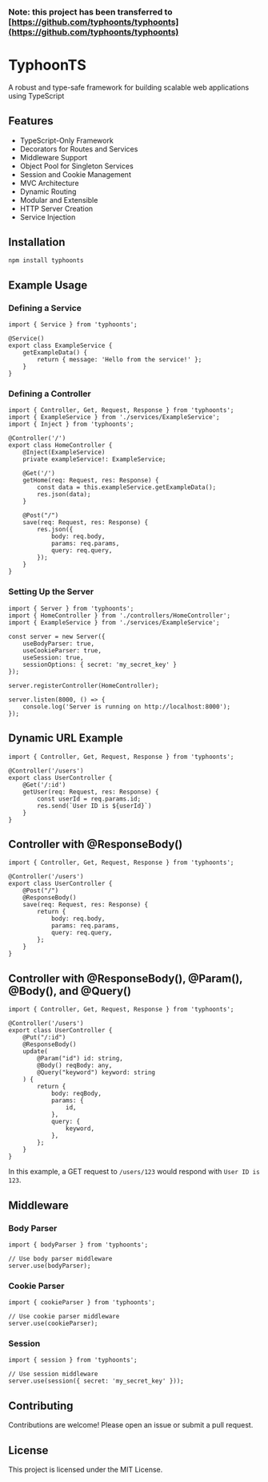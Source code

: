 ### Note: this project has been transferred to [https://github.com/typhoonts/typhoonts](https://github.com/typhoonts/typhoonts)

# TyphoonTS

A robust and type-safe framework for building scalable web applications using TypeScript

## Features

- TypeScript-Only Framework
- Decorators for Routes and Services
- Middleware Support
- Object Pool for Singleton Services
- Session and Cookie Management
- MVC Architecture
- Dynamic Routing
- Modular and Extensible
- HTTP Server Creation
- Service Injection

## Installation

    npm install typhoonts

## Example Usage

### Defining a Service

    import { Service } from 'typhoonts';

    @Service()
    export class ExampleService {
        getExampleData() {
            return { message: 'Hello from the service!' };
        }
    }

### Defining a Controller

    import { Controller, Get, Request, Response } from 'typhoonts';
    import { ExampleService } from './services/ExampleService';
    import { Inject } from 'typhoonts';

    @Controller('/')
    export class HomeController {
        @Inject(ExampleService)
        private exampleService!: ExampleService;

        @Get('/')
        getHome(req: Request, res: Response) {
            const data = this.exampleService.getExampleData();
            res.json(data);
        }

        @Post("/")
        save(req: Request, res: Response) {
            res.json({
                body: req.body,
                params: req.params,
                query: req.query,
            });
        }
    }

### Setting Up the Server

    import { Server } from 'typhoonts';
    import { HomeController } from './controllers/HomeController';
    import { ExampleService } from './services/ExampleService';

    const server = new Server({
        useBodyParser: true,
        useCookieParser: true,
        useSession: true,
        sessionOptions: { secret: 'my_secret_key' }
    });

    server.registerController(HomeController);

    server.listen(8000, () => {
        console.log('Server is running on http://localhost:8000');
    });

## Dynamic URL Example

    import { Controller, Get, Request, Response } from 'typhoonts';

    @Controller('/users')
    export class UserController {
        @Get('/:id')
        getUser(req: Request, res: Response) {
            const userId = req.params.id;
            res.send(`User ID is ${userId}`)
        }
    }

## Controller with @ResponseBody()

    import { Controller, Get, Request, Response } from 'typhoonts';

    @Controller('/users')
    export class UserController {
        @Post("/")
        @ResponseBody()
        save(req: Request, res: Response) {
            return {
                body: req.body,
                params: req.params,
                query: req.query,
            };
        }
    }

## Controller with @ResponseBody(), @Param(), @Body(), and @Query()

    import { Controller, Get, Request, Response } from 'typhoonts';

    @Controller('/users')
    export class UserController {
        @Put("/:id")
        @ResponseBody()
        update(
            @Param("id") id: string,
            @Body() reqBody: any,
            @Query("keyword") keyword: string
        ) {
            return {
                body: reqBody,
                params: {
                    id,
                },
                query: {
                    keyword,
                },
            };
        }
    }

In this example, a GET request to `/users/123` would respond with `User ID is 123`.

## Middleware

### Body Parser

    import { bodyParser } from 'typhoonts';

    // Use body parser middleware
    server.use(bodyParser);

### Cookie Parser

    import { cookieParser } from 'typhoonts';

    // Use cookie parser middleware
    server.use(cookieParser);

### Session

    import { session } from 'typhoonts';

    // Use session middleware
    server.use(session({ secret: 'my_secret_key' }));

## Contributing

Contributions are welcome! Please open an issue or submit a pull request.

## License

This project is licensed under the MIT License.
